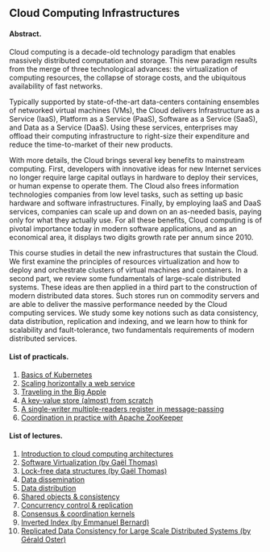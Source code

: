 ## Cloud Computing Infrastructures

#### Abstract.

Cloud computing is a decade-old technology paradigm that enables massively distributed computation and storage.
This new paradigm results from the merge of three technological advances: the virtualization of computing resources, the collapse of storage costs, and the ubiquitous availability of fast networks.

Typically supported by state-of-the-art data-centers containing ensembles of networked virtual machines (VMs), the Cloud delivers Infrastructure as a Service (IaaS), Platform as a Service (PaaS), Software as a Service (SaaS), and Data as a Service (DaaS).
Using these services, enterprises may offload their computing infrastructure to right-size their expenditure and reduce the time-to-market of their new products.

With more details, the Cloud brings several key benefits to mainstream computing.
First, developers with innovative ideas for new Internet services no longer require large capital outlays in hardware to deploy their services, or human expense to operate them.
The Cloud also frees information technologies companies from low level tasks, such as setting up basic hardware and software infrastructures.
Finally, by employing IaaS and DaaS services, companies can scale up and down on an as-needed basis, paying only for what they actually use.
For all these benefits, Cloud computing is of pivotal importance today in modern software applications, and as an economical area, it displays two digits growth rate per annum since 2010.

This course studies in detail the new infrastructures that sustain the Cloud.
We first examine the principles of resources virtualization and how to deploy and orchestrate clusters of virtual machines and containers.
In a second part, we review some fundamentals of large-scale distributed systems.
These ideas are then applied in a third part to the construction of modern distributed data stores.
Such stores run on commodity servers and are able to deliver the massive performance needed by the Cloud computing services.
We study some key notions such as data consistency, data distribution, replication and indexing, and we learn how to think for scalability and fault-tolerance, two fundamentals requirements of modern distributed services.

#### List of practicals.

1. [Basics of Kubernetes](https://github.com/otrack/cloud-computing-hands-on/tree/master/warmup)
2. [Scaling horizontally a web service](https://github.com/otrack/cloud-computing-hands-on/tree/master/scaling)
3. [Traveling in the Big Apple](https://github.com/otrack/cloud-computing-hands-on/tree/master/spark)
4. [A key-value store (almost) from scratch](https://github.com/otrack/cloud-computing-hands-on/tree/master/kvstore)
5. [A single-writer multiple-readers register in message-passing](https://github.com/otrack/cloud-computing-hands-on/tree/master/abd)
6. [Coordination in practice with Apache ZooKeeper](https://github.com/otrack/cloud-computing-hands-on/tree/master/zk)

#### List of lectures.

1. [Introduction to cloud computing architectures](https://drive.google.com/open?id=1jejBazViLenC7e80XI1guqZ_a2xo0aEr1wUV9YvBcZ0)
2. [Software Virtualization (by Gaël Thomas)](http://www-inf.telecom-sudparis.eu/COURS/chps/paam/virtualisation/ci-virtualisation.pptx.pdf)
3. [Lock-free data structures (by Gaël Thomas)](http://www-inf.telecom-sudparis.eu/COURS/chps/paam/lock-free/ci-lock-free.pptx.pdf)
4. [Data dissemination](https://drive.google.com/open?id=1PFjyNro_eNDPgBxkUdjGH647y47g3VYLLHmCS_bOpLQ)
5. [Data distribution](https://drive.google.com/open?id=1s0LRrodaYDGN3xfGit6VR9KYeoAoeRbhELBaYFHaoDU)
6. [Shared objects & consistency](https://drive.google.com/open?id=1-Uh3iC97elXSUNvwY1G0up-JaLmj-_wV8reS1bPTe8c)
7. [Concurrency control & replication](https://drive.google.com/open?id=1UFOoTEHiyxdb0u_O37P1m9cKHT6bXEcTkdgF4mmwl3Q)
8. [Consensus & coordination kernels](https://docs.google.com/presentation/d/1jVuYezqp9AgxTaNHWIiAlw5GpgQ0SLBDPNBAQFneOys/edit?usp=sharing)
9. [Inverted Index (by Emmanuel Bernard)](https://emmanuelbernard.com/presentations/inverted-index/#)
10. [Replicated Data Consistency for Large Scale Distributed Systems (by Gérald Oster)](https://github.com/otrack/cloud-computing-hands-on/raw/master/lectures/Replicated%20Data%20Consistency%20for%20Large%20Scale%20Distributed%20Systems.pdf)
